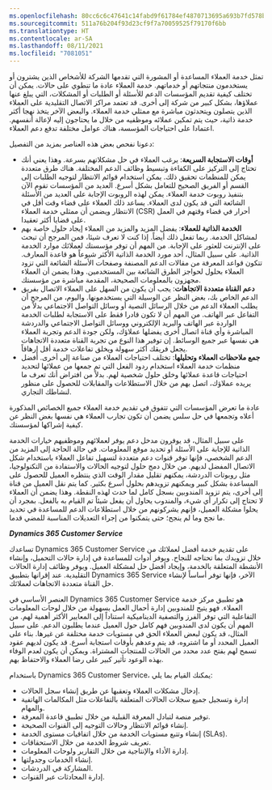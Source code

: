 ```yaml
---
ms.openlocfilehash: 80cc6c6c47641c14fabd9f61784ef4870713695a693b7fd578b43fa7029a9c0b
ms.sourcegitcommit: 511a76b204f93d23cf9f7a70059525f79170f6bb
ms.translationtype: HT
ms.contentlocale: ar-SA
ms.lasthandoff: 08/11/2021
ms.locfileid: "7081051"
---
```

تمثل خدمة العملاء المساعدة أو المشورة التي تقدمها الشركة للأشخاص الذين يشترون أو يستخدمون منتجاتهم أو خدماتهم. خدمة العملاء عادة ما تنطوي على حالات. يمكن أن تختلف كيفية تقديم المؤسسات الدعم للأسئلة أو الطلبات أو المشكلات، التي يبلغ عنها عملاؤها، بشكل كبير من شركة إلى أخرى. قد تعتمد مراكز الاتصال التقليدية على العملاء الذين يتصلون ويتحدثون مباشرة مع ممثلي خدمة العملاء. والبعض الآخر يتخذ نهجا أكثر خدمة ذاتية، حيث يتم تمكين عملائه وموظفيه من خلال ما يحتاجون إليه لإعالة أنفسهم. اعتمادا على احتياجات المؤسسة، هناك عوامل مختلفة تدفع دعم العملاء.

دعونا نفحص بعض هذه العناصر بمزيد من التفصيل:

 -  **أوقات الاستجابة السريعة**: يرغب العملاء في حل مشكلاتهم بسرعة. وهذا يعني أنك تحتاج إلى التركيز على الكفاءة وتبسيط وظائف الدعم المختلفة. هناك طرق متعددة يمكن للمنظمات تحقيق ذلك. يمكن استخدام قوائم الانتظار لتوجيه الطلبات إلى القسم أو الفريق الصحيح للتعامل بشكل أسرع. العديد من المؤسسات تقوم الآن بتنفيذ روبوت خدمة العملاء. يمكن لهذه الروبوت الإجابة على العديد من الأسئلة الشائعة التي قد يكون لدى العملاء. يساعد ذلك العملاء على قضاء وقت أقل في الانتظار ويضمن أن ممثلي خدمة العملاء (CSR) أحرار في قضاء وقتهم في العمل على قضايا أكثر تعقيدا.
 -  **الخدمة الذاتية للعملاء**: يفضل المزيد والمزيد من العملاء إيجاد حلول خاصة بهم لمشاكل الخدمة. ربما تفعل ذلك أيضاً. إذا كنت لا تعرف شيئا، فمن المرجح أن تبحث على الإنترنت للعثور على الإجابة. من المهم أن توفر مؤسستك لعملائك موارد الخدمة الذاتية. على سبيل المثال، أحد مورد الخدمة الذاتية الأكثر شيوعاً هو قاعدة المعارف. تتكون قواعد المعرفة من مقالات الدعم المصنفة وصفحات الأسئلة الشائعة التي تزود العملاء بحلول لحواجز الطرق الشائعة بين المستخدمين. وهذا يضمن أن العملاء مجهزون بالمعلومات الصحيحة، المقدمة مباشرة من مؤسستك.
 -  **دعم القناة متعددة الاتجاهات**: يجب أن يكون من السهل على العملاء الاتصال بفريق الدعم الخاص بك، بغض النظر عن الوسيلة التي يستخدمونها. واليوم، من المرجح أن يطلب العملاء الدعم من خلال الرسائل النصية أو وسائل التواصل الاجتماعي بدلاً من التفاعل عبر الهاتف. من المهم أن لا تكون قادرا فقط على الاستجابة لطلبات الخدمة الواردة عبر الهاتف والبريد الإلكتروني ووسائل التواصل الاجتماعي والدردشة المباشرة وأي قناة اتصال أخرى يفضلها عملاؤك، ولكن جودة الدعم وتجربة العملاء هي نفسها عبر جميع الوسائط. إن توفير هذا النوع من تجربة القناة متعددة الاتجاهات يجعل فريقك أكثر سهولة ويخلق تفاعلات خدمة أقل إرهاقاً.
 -  **جمع ملاحظات العملاء وتحليلها**: تختلف احتياجات العملاء من صناعة إلى أخرى. أفضل منظمات خدمة العملاء استخدام ردود الفعل التي تم جمعها من عملائها لتحديد احتياجات قاعدة عملائها وخلق حلول شخصية لهم. بدلاً من افتراض أنك تعرف ما يريده عملاؤك، اتصل بهم من خلال الاستطلاعات والمقابلات للحصول على منظور لنشاطك التجاري.

عادة ما تعرض المؤسسات التي تتفوق في تقديم خدمة العملاء جميع الخصائص المذكورة أعلاه وتجمعها في حل سلس يضمن أن تكون تجارب العملاء هي نفسها بغض النظر عن كيفية إشراكها لمؤسستك.

على سبيل المثال، قد يوفرون مدخل دعم يوفر لعملائهم وموظفيهم خيارات الخدمة الذاتية للإجابة على الأسئلة أو تحديد موقع المعلومات. في حالة الحاجة إلى المزيد من الدعم الشخصي، فإنها توفر قنوات دعم متعددة لتسهيل تفاعل العملاء باستخدام شكل الاتصال المفضل لديهم. من خلال دمج حلول لتوجيه الحالات والاستفادة من التكنولوجيا، مثل روبوتات الدردشة، يمكنهم تقليل مقدار الوقت الذي ينتظره العميل للحصول على المساعدة بشكل كبير ويمكنهم تزويدهم بحلول أسرع بكثير. كما يتم نقل العميل من قناة إلى أخرى، يتم تزويد المندوبين بسجل كامل لما حدث لهذه النقطة. وهذا يضمن أن العملاء لا تحتاج إلى تكرار أي شيء، والمندوب يحاول أن يفعل شيئاً تم القيام به بالفعل. بمجرد أن يحلوا مشكلة العميل، فإنهم يشركونهم من خلال استطلاعات الدعم للمساعدة في تحديد ما نجح وما لم ينجح؛ حتى يتمكنوا من إجراء التعديلات المناسبة للمضي قدما.

***Dynamics 365 Customer Service***

تساعدك Dynamics 365 Customer Service على تقديم خدمة أفضل لعملائك من خلال تزويدك بما تحتاجه للنجاح. ويوفر أدوات للمساعدة في إدارة حالات التحميل، وإنشاء الأنشطة المتعلقة بالخدمة، وإيجاد أفضل حل لمشكلة العميل. ويوفر وظائف إدارة الحالات التقليدية. عند إقرانها بتطبيق Dynamics 365 Service الآخر، فإنها توفر أساساً لإنشاء حل القناة متعددة الاتجاهات لعملائك.

العنصر الأساسي في Dynamics 365 Customer Service هو تطبيق مركز خدمة العملاء. فهو يتيح للمندوبين إدارة أحمال العمل بسهولة من خلال لوحات المعلومات التفاعلية التي توفر الفرز والتصفية الديناميكية استناداً إلى المعايير الأكثر أهمية لهم. من المهم أن يكون لدى المندوبين فهم كامل حول العميل عندما يطلبون الدعم. على سبيل المثال، قد يكون لبعض العملاء الحق في مستويات خدمة مختلفة عن غيرها. بناء على العميل المحدد أو ما اشتروه، قد يتم وعدهم بأوقات استجابة أسرع. قد يكون لديهم عقود تسمح لهم بفتح عدد محدد من الحالات للمنتجات المشتراة. ويمكن أن يكون لعدم الوفاء بهذه الوعود تأثير كبير على رضا العملاء والاحتفاظ بهم.

باستخدام Dynamics 365 Customer Service، يمكنك القيام بما يلي:

 -  إدخال مشكلات العملاء وتعقبها عن طريق إنشاء سجل الحالات.
 -  إدارة وتسجيل جميع سجلات الحالات المتعلقة بالتفاعلات مثل المكالمات الهاتفية والمهام.
 -  توفير منصة لتبادل المعرفة القبلية من خلال تطبيق قاعدة المعرفة.
 -  إنشاء قوائم الانتظار وحالات التوجيه إلى القنوات الصحيحة.
 -  إنشاء وتتبع مستويات الخدمة من خلال اتفاقيات مستوى الخدمة (SLAs).
 -  تعريف شروط الخدمة من خلال الاستحقاقات.
 -  إدارة الأداء والإنتاجية من خلال التقارير ولوحات المعلومات.
 -  إنشاء الخدمات وجدولتها.
 -  المشاركة في الدردشات.
 -  إدارة المحادثات عبر القنوات.
